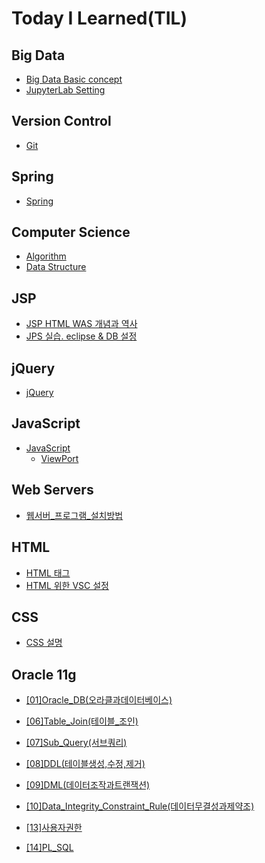 # Today I Learned(TIL)

## Big Data
 - [Big Data Basic concept](https://github.com/MagnaPax/TIL/commit/0e003e823fcf8a8fa642fa66a727f1d8f339d27d?short_path=6f19ea0#diff-6f19ea01b212e6982bd8c3cc273b9ff6)
 - [JupyterLab Setting](https://github.com/MagnaPax/TIL/commit/d1e6997c618c9061a29d72cd981c250d57c1a351?branch=d1e6997c618c9061a29d72cd981c250d57c1a351&diff=unified&short_path=dd4c9aa#diff-dd4c9aaeae0e38f67217b0785494b471)

## Version Control
 - [Git]()

## Spring
 - [Spring](https://github.com/MagnaPax/TIL/commit/27b86b491f9071b199d00b11df32682540811df3?short_path=f3c729c#diff-f3c729cd72c7d9b4f8551d8c42f5b48e)

## Computer Science
 - [Algorithm](https://github.com/MagnaPax/TIL/commit/1aa4a67c74cb450d0822d24382dce1f3a1dec874?short_path=994f8e0#diff-994f8e0f3e88eead8d28bd97ed4b2ffd)
 - [Data Structure]()

## JSP
  - [JSP HTML WAS 개념과 역사](https://github.com/MagnaPax/TIL/blob/master/WEB/JSP/jsp.md)
  - [JPS 실습. eclipse & DB 설정](https://github.com/MagnaPax/TIL/blob/master/WEB/JSP/DB_%EC%9D%B4%ED%81%B4%EB%A6%BD%EC%8A%A4%EC%84%A4%EC%A0%95.md)

## jQuery
  - [jQuery](https://github.com/MagnaPax/TIL/blob/master/WEB/jQuery/jQuery.md)

## JavaScript
  - [JavaScript](https://github.com/MagnaPax/TIL/blob/master/WEB/JavaScript/JavaScript.md)  
    - [ViewPort](https://github.com/MagnaPax/TIL/blob/master/WEB/JavaScript/ViewPort.md)


## Web Servers
  * [웹서버_프로그램_설치방법](https://github.com/MagnaPax/TIL/blob/master/WEB/Web%20Servers/%EC%9B%B9%EC%84%9C%EB%B2%84_%ED%94%84%EB%A1%9C%EA%B7%B8%EB%9E%A8_%EC%84%A4%EC%B9%98%EB%B0%A9%EB%B2%95.md)


## HTML
  * [HTML 태그](https://github.com/MagnaPax/TIL/blob/master/WEB/HTML/HTML%ED%83%9C%EA%B7%B8.md)
  * [HTML 위한 VSC 설정](https://github.com/MagnaPax/TIL/blob/master/WEB/HTML/html%EC%9C%84%ED%95%9CVSCode%EC%84%B8%ED%8C%85.md)


## CSS
  * [CSS 설명](https://github.com/MagnaPax/TIL/blob/master/WEB/CSS/CSS.md)


## Oracle 11g
* [[01]Oracle_DB(오라클과데이터베이스)](https://github.com/MagnaPax/TIL/blob/master/DB/Oracle_Programming/%5B01%5DOracle_DB(%EC%98%A4%EB%9D%BC%ED%81%B4%EA%B3%BC%EB%8D%B0%EC%9D%B4%ED%84%B0%EB%B2%A0%EC%9D%B4%EC%8A%A4).md)
 
* [[06]Table_Join(테이블_조인)](https://github.com/MagnaPax/TIL/blob/master/DB/Oracle_Programming/%5B06%5DTable_Join(%ED%85%8C%EC%9D%B4%EB%B8%94_%EC%A1%B0%EC%9D%B8).md)
 
* [[07]Sub_Query(서브쿼리)](https://github.com/MagnaPax/TIL/blob/master/DB/Oracle_Programming/%5B07%5DSub_Query(%EC%84%9C%EB%B8%8C%EC%BF%BC%EB%A6%AC).md)
 
* [[08]DDL(테이블생성,수정,제거)](https://github.com/MagnaPax/TIL/blob/master/DB/Oracle_Programming/%5B08%5DDDL(%ED%85%8C%EC%9D%B4%EB%B8%94%EC%83%9D%EC%84%B1%2C%EC%88%98%EC%A0%95%2C%EC%A0%9C%EA%B1%B0).md)
* [[09]DML(데이터조작과트랜잭션)](https://github.com/MagnaPax/TIL/blob/master/DB/Oracle_Programming/%5B09%5DDML(%EB%8D%B0%EC%9D%B4%ED%84%B0%EC%A1%B0%EC%9E%91%EA%B3%BC%ED%8A%B8%EB%9E%9C%EC%9E%AD%EC%85%98).md)
 
* [[10]Data_Integrity_Constraint_Rule(데이터무결성과제약조)](https://github.com/MagnaPax/TIL/blob/master/DB/Oracle_Programming/%5B10%5DData_Integrity_Constraint_Rule(%EB%8D%B0%EC%9D%B4%ED%84%B0%EB%AC%B4%EA%B2%B0%EC%84%B1%EA%B3%BC%EC%A0%9C%EC%95%BD%EC%A1%B0).md)
 
* [[13]사용자권한](https://github.com/MagnaPax/TIL/blob/master/DB/Oracle_Programming/%5B13%5D%EC%82%AC%EC%9A%A9%EC%9E%90%EA%B6%8C%ED%95%9C.md)

* [[14]PL_SQL](https://github.com/MagnaPax/TIL/blob/master/DB/Oracle_Programming/%5B14%5DPL_SQL.md)








<!--

* Security 학습
  * Stater Class
    * [Module 1](https://github.com/cheese10yun/TIL/blob/master/Spring/security/Starter%20Class/module-01.md)
    * 

-->